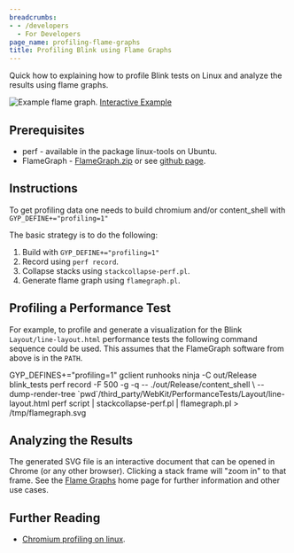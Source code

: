 ```yaml
---
breadcrumbs:
- - /developers
  - For Developers
page_name: profiling-flame-graphs
title: Profiling Blink using Flame Graphs
---
```


Quick how to explaining how to profile Blink tests on Linux and analyze the
results using flame graphs.

<img alt="Example flame graph."
src="/developers/profiling-flame-graphs/flamegraph.png">
[Interactive Example](https://blink.gs/images/line-layout-flame-graph.svg)

## Prerequisites

*   perf - available in the package linux-tools on Ubuntu.
*   FlameGraph -
            [FlameGraph.zip](https://github.com/brendangregg/FlameGraph/archive/master.zip)
            or see [github page](https://github.com/brendangregg/FlameGraph).

## Instructions

To get profiling data one needs to build chromium and/or content_shell with
`GYP_DEFINE+="profiling=1"`

The basic strategy is to do the following:

1.  Build with `GYP_DEFINE+="profiling=1"`
2.  Record using `perf record`.
3.  Collapse stacks using `stackcollapse-perf.pl`.
4.  Generate flame graph using `flamegraph.pl`.

## Profiling a Performance Test

For example, to profile and generate a visualization for the Blink
`Layout/line-layout.html` performance tests the following command sequence could
be used. This assumes that the FlameGraph software from above is in the `PATH`.

GYP_DEFINES+="profiling=1" gclient runhooks ninja -C out/Release blink_tests
perf record -F 500 -g -q -- ./out/Release/content_shell \\ --dump-render-tree
\`pwd\`/third_party/WebKit/PerformanceTests/Layout/line-layout.html perf script
| stackcollapse-perf.pl | flamegraph.pl &gt; /tmp/flamegraph.svg

## Analyzing the Results

The generated SVG file is an interactive document that can be opened in Chrome
(or any other browser). Clicking a stack frame will "zoom in" to that frame. See
the [Flame Graphs](http://www.brendangregg.com/flamegraphs.html) home page for
further information and other use cases.

## Further Reading

*   [Chromium profiling on
            linux](https://code.google.com/p/chromium/wiki/LinuxProfiling).